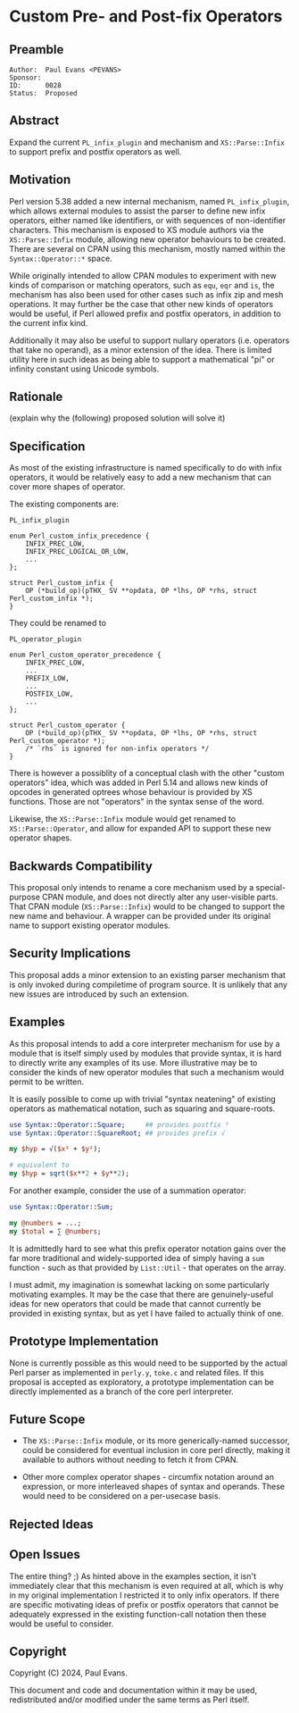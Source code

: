 # Custom Pre- and Post-fix Operators

## Preamble

    Author:  Paul Evans <PEVANS>
    Sponsor:
    ID:      0028
    Status:  Proposed

## Abstract

Expand the current `PL_infix_plugin` and mechanism and `XS::Parse::Infix` to support prefix and postfix operators as well.

## Motivation

Perl version 5.38 added a new internal mechanism, named `PL_infix_plugin`, which allows external modules to assist the parser to define new infix operators, either named like identifiers, or with sequences of non-identifier characters. This mechanism is exposed to XS module authors via the `XS::Parse::Infix` module, allowing new operator behaviours to be created. There are several on CPAN using this mechanism, mostly named within the `Syntax::Operator::*` space.

While originally intended to allow CPAN modules to experiment with new kinds of comparison or matching operators, such as `equ`, `eqr` and `is`, the mechanism has also been used for other cases such as infix zip and mesh operations. It may further be the case that other new kinds of operators would be useful, if Perl allowed prefix and postfix operators, in addition to the current infix kind.

Additionally it may also be useful to support nullary operators (i.e. operators that take no operand), as a minor extension of the idea. There is limited utility here in such ideas as being able to support a mathematical "pi" or infinity constant using Unicode symbols.

## Rationale

(explain why the (following) proposed solution will solve it)

## Specification

As most of the existing infrastructure is named specifically to do with infix operators, it would be relatively easy to add a new mechanism that can cover more shapes of operator.

The existing components are:

```
PL_infix_plugin

enum Perl_custom_infix_precedence {
    INFIX_PREC_LOW,
    INFIX_PREC_LOGICAL_OR_LOW,
    ...
};

struct Perl_custom_infix {
    OP (*build_op)(pTHX_ SV **opdata, OP *lhs, OP *rhs, struct Perl_custom_infix *);
}
```

They could be renamed to

```
PL_operator_plugin

enum Perl_custom_operator_precedence {
    INFIX_PREC_LOW,
    ...
    PREFIX_LOW,
    ...
    POSTFIX_LOW,
    ...
};

struct Perl_custom_operator {
    OP (*build_op)(pTHX_ SV **opdata, OP *lhs, OP *rhs, struct Perl_custom_operator *);
    /* `rhs` is ignored for non-infix operators */
}
```

There is however a possiblity of a conceptual clash with the other "custom operators" idea, which was added in Perl 5.14 and allows new kinds of opcodes in generated optrees whose behaviour is provided by XS functions. Those are not "operators" in the syntax sense of the word.

Likewise, the `XS::Parse::Infix` module would get renamed to `XS::Parse::Operator`, and allow for expanded API to support these new operator shapes.

## Backwards Compatibility

This proposal only intends to rename a core mechanism used by a special-purpose CPAN module, and does not directly alter any user-visible parts. That CPAN module (`XS::Parse::Infix`) would to be changed to support the new name and behaviour. A wrapper can be provided under its original name to support existing operator modules.

## Security Implications

This proposal adds a minor extension to an existing parser mechanism that is only invoked during compiletime of program source. It is unlikely that any new issues are introduced by such an extension.

## Examples

As this proposal intends to add a core interpreter mechanism for use by a module that is itself simply used by modules that provide syntax, it is hard to directly write any examples of its use. More illustrative may be to consider the kinds of new operator modules that such a mechanism would permit to be written.

It is easily possible to come up with trivial "syntax neatening" of existing operators as mathematical notation, such as squaring and square-roots.

```perl
use Syntax::Operator::Square;     ## provides postfix ²
use Syntax::Operator::SquareRoot; ## provides prefix √

my $hyp = √($x² + $y²);

# equivalent to
my $hyp = sqrt($x**2 + $y**2);
```

For another example, consider the use of a summation operator:

```perl
use Syntax::Operator::Sum;

my @numbers = ...;
my $total = ∑ @numbers;
```

It is admittedly hard to see what this prefix operator notation gains over the far more traditional and widely-supported idea of simply having a `sum` function - such as that provided by `List::Util` - that operates on the array.

I must admit, my imagination is somewhat lacking on some particularly motivating examples. It may be the case that there are genuinely-useful ideas for new operators that could be made that cannot currently be provided in existing syntax, but as yet I have failed to actually think of one.

## Prototype Implementation

None is currently possible as this would need to be supported by the actual Perl parser as implemented in `perly.y`, `toke.c` and related files. If this proposal is accepted as exploratory, a prototype implementation can be directly implemented as a branch of the core perl interpreter.

## Future Scope

* The `XS::Parse::Infix` module, or its more generically-named successor, could be considered for eventual inclusion in core perl directly, making it available to authors without needing to fetch it from CPAN.

* Other more complex operator shapes - circumfix notation around an expression, or more interleaved shapes of syntax and operands. These would need to be considered on a per-usecase basis.

## Rejected Ideas

## Open Issues

The entire thing? ;) As hinted above in the examples section, it isn't immediately clear that this mechanism is even required at all, which is why in my original implementation I restricted it to only infix operators. If there are specific motivating ideas of prefix or postfix operators that cannot be adequately expressed in the existing function-call notation then these would be useful to consider.

## Copyright

Copyright (C) 2024, Paul Evans.

This document and code and documentation within it may be used, redistributed and/or modified under the same terms as Perl itself.
